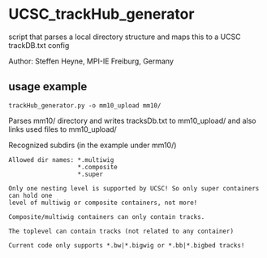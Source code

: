 # UCSC_trackHub_generator
script that parses a local directory structure and maps this to a UCSC trackDB.txt config

Author: Steffen Heyne, MPI-IE Freiburg, Germany

## usage example

`trackHub_generator.py -o mm10_upload mm10/`

Parses mm10/ directory and writes tracksDb.txt to mm10_upload/ and also links used files to mm10_upload/

Recognized subdirs (in the example under mm10/)
     
    Allowed dir names: *.multiwig
                       *.composite
                       *.super
    
    Only one nesting level is supported by UCSC! So only super containers can hold one 
    level of multiwig or composite containers, not more! 

    Composite/multiwig containers can only contain tracks.
    
    The toplevel can contain tracks (not related to any container)
    
    Current code only supports *.bw|*.bigwig or *.bb|*.bigbed tracks!
